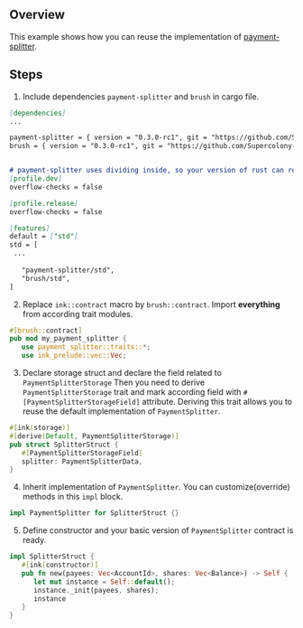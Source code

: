 ## Overview

This example shows how you can reuse the implementation of
[payment-splitter](https://github.com/Supercolony-net/openbrush-contracts/tree/main/contracts/finance/payment-splitter).

## Steps

1. Include dependencies `payment-splitter` and `brush` in cargo file.

```markdown
[dependencies]
...

payment-splitter = { version = "0.3.0-rc1", git = "https://github.com/Supercolony-net/openbrush-contracts", default-features = false }
brush = { version = "0.3.0-rc1", git = "https://github.com/Supercolony-net/openbrush-contracts", default-features = false }


# payment-splitter uses dividing inside, so your version of rust can require you to disable check overflow.
[profile.dev]
overflow-checks = false

[profile.release]
overflow-checks = false

[features]
default = ["std"]
std = [
 ...
   
   "payment-splitter/std",
   "brush/std",
]
```

2. Replace `ink::contract` macro by `brush::contract`.
   Import **everything** from according trait modules.

```rust
#[brush::contract]
pub mod my_payment_splitter {
   use payment_splitter::traits::*;
   use ink_prelude::vec::Vec;
```

3. Declare storage struct and declare the field related to `PaymentSplitterStorage`
   Then you need to derive `PaymentSplitterStorage` trait and mark according field
   with `#[PaymentSplitterStorageField]` attribute. Deriving this trait allows you to reuse
   the default implementation of `PaymentSplitter`.

```rust
#[ink(storage)]
#[derive(Default, PaymentSplitterStorage)]
pub struct SplitterStruct {
   #[PaymentSplitterStorageField]
   splitter: PaymentSplitterData,
}
```

4. Inherit implementation of `PaymentSplitter`. You can customize(override) methods in this `impl` block.

```rust
impl PaymentSplitter for SplitterStruct {}
```

5. Define constructor and your basic version of `PaymentSplitter` contract is ready.

```rust
impl SplitterStruct {
   #[ink(constructor)]
   pub fn new(payees: Vec<AccountId>, shares: Vec<Balance>) -> Self {
      let mut instance = Self::default();
      instance._init(payees, shares);
      instance
   }
}
```